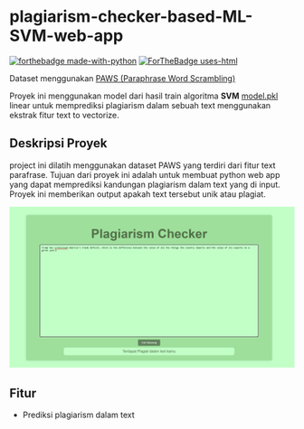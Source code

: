 # plagiarism-checker-based-ML-SVM-web-app
[![forthebadge made-with-python](http://ForTheBadge.com/images/badges/made-with-python.svg)](https://www.python.org/)
[![ForTheBadge uses-html](http://ForTheBadge.com/images/badges/uses-html.svg)](http://ForTheBadge.com)

Dataset menggunakan [PAWS (Paraphrase Word Scrambling)](https://www.kaggle.com/datasets/thedevastator/the-paws-dataset-for-paraphrase-identification)

Proyek ini menggunakan model dari hasil train algoritma **SVM** [model.pkl](https://github.com/DaffaAminuddin/plagiarism-checker-based-ML-SVM/blob/main/model.pkl) linear untuk memprediksi plagiarism dalam sebuah text menggunakan ekstrak fitur text to vectorize.

## Deskripsi Proyek

project ini dilatih menggunakan dataset PAWS yang terdiri dari fitur text parafrase. Tujuan dari proyek ini adalah untuk membuat python web app yang dapat memprediksi kandungan plagiarism dalam text yang di input. Proyek ini memberikan output apakah text tersebut unik atau plagiat.

<p align="center"><img src="https://github.com/DaffaAminuddin/plagiarism-checker-based-ML-SVM/blob/main/image.PNG?raw=true" alt="image"></p>

## Fitur
- Prediksi plagiarism dalam text

